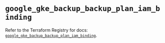 # `google_gke_backup_backup_plan_iam_binding`

Refer to the Terraform Registry for docs: [`google_gke_backup_backup_plan_iam_binding`](https://registry.terraform.io/providers/hashicorp/google-beta/5.36.0/docs/resources/google_gke_backup_backup_plan_iam_binding).
